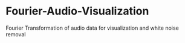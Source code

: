 # Fourier-Audio-Visualization
Fourier Transformation of audio data for visualization and white noise removal
